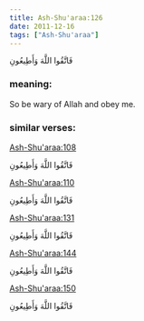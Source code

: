 ```yaml
---
title: Ash-Shu'araa:126
date: 2011-12-16
tags: ["Ash-Shu'araa"]
---
```

فَاتَّقُوا اللَّهَ وَأَطِيعُونِ
### meaning: 
So be wary of Allah and obey me.
### similar verses: 

[Ash-Shu'araa:108](/26/108)

فَاتَّقُوا اللَّهَ وَأَطِيعُونِ

[Ash-Shu'araa:110](/26/110)

فَاتَّقُوا اللَّهَ وَأَطِيعُونِ

[Ash-Shu'araa:131](/26/131)

فَاتَّقُوا اللَّهَ وَأَطِيعُونِ

[Ash-Shu'araa:144](/26/144)

فَاتَّقُوا اللَّهَ وَأَطِيعُونِ

[Ash-Shu'araa:150](/26/150)

فَاتَّقُوا اللَّهَ وَأَطِيعُونِ
